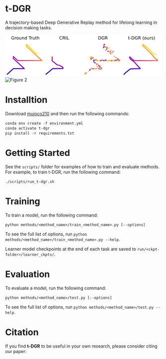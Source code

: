 # t-DGR
A trajectory-based Deep Generative Replay method for lifelong learning in decision making tasks.

![Figure 1](images/Figure_1.svg)
![Figure 2](images/DGR.svg)

# Installtion
Download [mujoco210](https://github.com/openai/mujoco-py) and then run the following commands:
```shell
conda env create -f environment.yml
conda activate t-dgr
pip install -r requirements.txt
```

# Getting Started

See the `scripts/` folder for examples of how to train and evaluate methods. For example, to train t-DGR, run the following command:

```shell
./scripts/run_t-dgr.sh
```

# Training
To train a model, run the following command:

```shell
python methods/<method_name>/train_<method_name>.py [--options]
```

To see the full list of options, run `python methods/<method_name>/train_<method_name>.py --help`.

Learner model checkpoints at the end of each task are saved to `run/<ckpt-folder>/learner_ckpts/`.

# Evaluation

To evaluate a model, run the following command:

```shell
python methods/<method_name>/test.py [--options]
```

To see the full list of options, run `python methods/<method_name>/test.py --help`.

# Citation
If you find **t-DGR** to be useful in your own research, please consider citing our paper:
